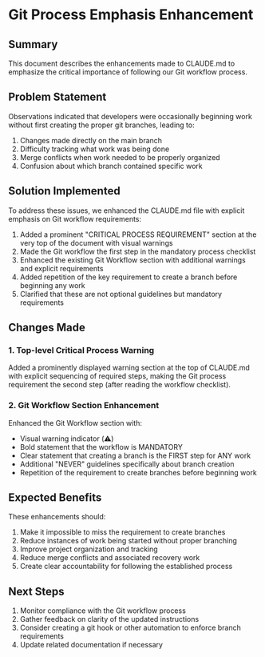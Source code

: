 # Git Process Emphasis Enhancement

## Summary

This document describes the enhancements made to CLAUDE.md to emphasize the critical importance of following our Git workflow process.

## Problem Statement

Observations indicated that developers were occasionally beginning work without first creating the proper git branches, leading to:

1. Changes made directly on the main branch
2. Difficulty tracking what work was being done
3. Merge conflicts when work needed to be properly organized
4. Confusion about which branch contained specific work

## Solution Implemented

To address these issues, we enhanced the CLAUDE.md file with explicit emphasis on Git workflow requirements:

1. Added a prominent "CRITICAL PROCESS REQUIREMENT" section at the very top of the document with visual warnings
2. Made the Git workflow the first step in the mandatory process checklist
3. Enhanced the existing Git Workflow section with additional warnings and explicit requirements
4. Added repetition of the key requirement to create a branch before beginning any work
5. Clarified that these are not optional guidelines but mandatory requirements

## Changes Made

### 1. Top-level Critical Process Warning

Added a prominently displayed warning section at the top of CLAUDE.md with explicit sequencing of required steps, making the Git process requirement the second step (after reading the workflow checklist).

### 2. Git Workflow Section Enhancement

Enhanced the Git Workflow section with:
- Visual warning indicator (⚠️)
- Bold statement that the workflow is MANDATORY
- Clear statement that creating a branch is the FIRST step for ANY work
- Additional "NEVER" guidelines specifically about branch creation
- Repetition of the requirement to create branches before beginning work

## Expected Benefits

These enhancements should:

1. Make it impossible to miss the requirement to create branches
2. Reduce instances of work being started without proper branching
3. Improve project organization and tracking
4. Reduce merge conflicts and associated recovery work
5. Create clear accountability for following the established process

## Next Steps

1. Monitor compliance with the Git workflow process
2. Gather feedback on clarity of the updated instructions
3. Consider creating a git hook or other automation to enforce branch requirements
4. Update related documentation if necessary